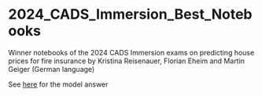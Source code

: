 # 2024_CADS_Immersion_Best_Notebooks

Winner notebooks of the 2024 CADS Immersion exams on predicting house prices for fire insurance
by Kristina Reisenauer, Florian Eheim and Martin Geiger (German language) 

See [here](https://aktuar.de/aktuar-werden/pruefungsorganisation/Loesungsvorschlaege_klausuren/musterloesungen/PRF3096_Loesung.pdf) for the model answer